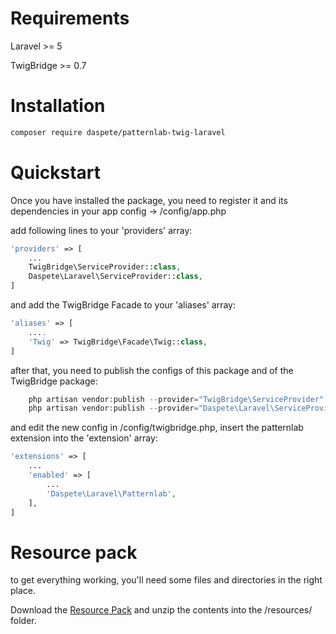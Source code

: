 # Requirements

Laravel >= 5

TwigBridge >= 0.7


# Installation

```bash
composer require daspete/patternlab-twig-laravel
```

# Quickstart

Once you have installed the package, you need to register it and its dependencies in your app config -> /config/app.php

add following lines to your 'providers' array:

```php
'providers' => [
    ...
    TwigBridge\ServiceProvider::class,
    Daspete\Laravel\ServiceProvider::class,
]
```

and add the TwigBridge Facade to your 'aliases' array:

```php
'aliases' => [
    ....
    'Twig' => TwigBridge\Facade\Twig::class,
]
```

after that, you need to publish the configs of this package and of the TwigBridge package:

```php
    php artisan vendor:publish --provider="TwigBridge\ServiceProvider"
    php artisan vendor:publish --provider="Daspete\Laravel\ServiceProvider"
```

and edit the new config in /config/twigbridge.php, insert the patternlab extension into the 'extension' array:

```php
'extensions' => [
    ...
    'enabled' => [
        ...
        'Daspete\Laravel\Patternlab',
    ],
]
```

# Resource pack

to get everything working, you'll need some files and directories in the right place.

Download the [Resource Pack](https://github.com/daspete/patternlab-twig-laravel-resources/archive/master.zip) and unzip the contents into the /resources/ folder.